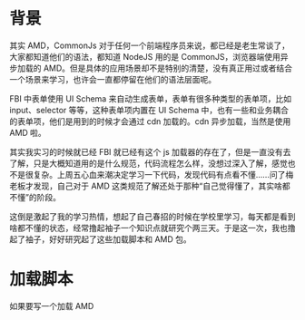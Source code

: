 # 背景 
  其实 AMD，CommonJs 对于任何一个前端程序员来说，都已经是老生常谈了，大家都知道他们的语法，都知道 NodeJS 用的是 CommonJS，浏览器端使用异步加载的 AMD。但是具体的应用场景却不是特别的清楚，没有真正用过或者结合一个场景来学习，也许会一直都停留在他们的语法层面呢。
  
  FBI 中表单使用 UI Schema 来自动生成表单，表单有很多种类型的表单项，比如 input、selector 等等，这种表单项内置在 UI Schema 中，也有一些和业务耦合的表单项，他们是用到的时候才会通过 cdn 加载的。cdn 异步加载，当然是使用 AMD 啦。
  
  其实我实习的时候就已经 FBI 就已经有这个 js 加载器的存在了，但是一直没有去了解，只是大概知道用的是什么规范，代码流程怎么样，没想过深入了解，感觉也不是很复杂。上周五心血来潮决定学习一下代码，发现代码有点看不懂……问了梅老板才发现，自己对于 AMD 这类规范了解还处于那种“自己觉得懂了，其实啥都不懂”的阶段。
 
 这倒是激起了我的学习热情，想起了自己春招的时候在学校里学习，每天都是看到啥都不懂的状态，经常撸起袖子一个知识点就研究个两三天。于是这一次，我也撸起了袖子，好好研究起了这些加载脚本和 AMD 包。
 
 # 加载脚本
  如果要写一个加载 AMD
